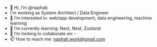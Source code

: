 - 👋 Hi, I’m @naphatj
- I'm working as System Architect / Data Engineer
- 👀 I’m interested in: web/app development, data engineering, machine learning
- 🌱 I’m currently learning: Next, Nest, Zustand
- 💞️ I’m looking to collaborate on: - 
- 📫 How to reach me: naphatj.work@gmail.com

<!---
naphatj/naphatj is a ✨ special ✨ repository because its `README.md` (this file) appears on your GitHub profile.
You can click the Preview link to take a look at your changes.
--->
